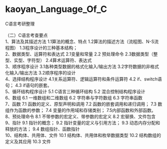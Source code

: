 # kaoyan_Language_Of_C
C语言考研整理</br></br>
（二）C语言考查要点</br>
1、算法及其描述方法
1.1算法的概念、特点
1.2算法的描述方法（流程图、N-S流程图）
1.3程序设计的三种基本结构；</br>
2、数据类型、运算符和表达式
2.1变量和常量
2.2 预处理命令
2.3数据类型（整型、实型、字符型）
2.4算术运算符、表达式</br>
3、顺序程序设计
3.1各种类型数据的格式化输入/输出方法
3.2字符数据的非格式化输入/输出方法
3.2顺序程序的设计</br>
4、选择结构程序设计
4.1关系运算符、逻辑运算符和条件运算符
4.2 if、switch语句；
4.3 if语句的嵌套。</br>
5、循环结构程序设计
5.1 C语言三种循环结构
5.2 混合控制结构程序设计</br>
6、数组
6.1 一维数组和二维数组
6.2 字符串与字符数组
6.3 字符串函数</br>
7、函数
7.1 函数的定义、原型声明和调用
7.2 函数的嵌套调用和递归调用；
7.3 数组作为函数的参数；
7.4 变量的作用域和存储类别；
7.5内部函数和外部函数。</br>
8、预处理命令
8.1 不带参数的宏定义、带参数的宏定义
8.2 宏替换、文件包含</br>
9、指针
9.1 指针的概念；
9.2 指针变量的定义与引用方法；
9.3 动态内存分配和释放的方法；
9.4 数组指针、函数指针</br>
10、结构体、共用体、文件
10.1 结构体、共用体和枚举数据类型
10.2 结构数组的定义及其应用
10.3 文件</br>
